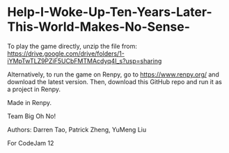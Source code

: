 # Help-I-Woke-Up-Ten-Years-Later-This-World-Makes-No-Sense-
To play the game directly, unzip the file from:
https://drive.google.com/drive/folders/1-iYMpTwTLZ9PZiF5UCbFMTMAcdyq4I_s?usp=sharing

Alternatively, to run the game on Renpy, go to https://www.renpy.org/ and download the latest version. Then, download this GitHub repo and run it as a project in Renpy.

Made in Renpy.

Team Big Oh No!

Authors: Darren Tao, Patrick Zheng, YuMeng Liu

For CodeJam 12
